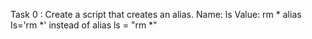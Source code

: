 Task 0 : Create a script that creates an alias.
    Name: ls
    Value: rm *
       alias Is='rm *' instead of alias ls = "rm *" 
